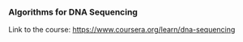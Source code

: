 ### Algorithms for DNA Sequencing

Link to the course: https://www.coursera.org/learn/dna-sequencing
